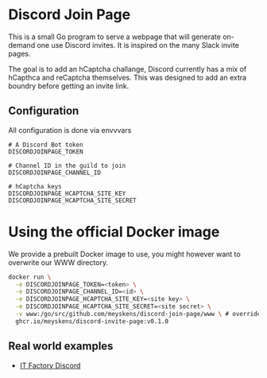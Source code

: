 # Discord Join Page

This is a small Go program to serve a webpage that will generate on-demand one use Discord invites.
It is inspired on the many Slack invite pages.

The goal is to add an hCaptcha challange, Discord currently has a mix of hCapthca and reCaptcha themselves. This was designed to add an extra boundry before getting an invite link.

## Configuration
All configuration is done via envvvars
```
# A Discord Bot token
DISCORDJOINPAGE_TOKEN

# Channel ID in the guild to join
DISCORDJOINPAGE_CHANNEL_ID

# hCaptcha keys
DISCORDJOINPAGE_HCAPTCHA_SITE_KEY
DISCORDJOINPAGE_HCAPTCHA_SITE_SECRET
```

# Using the official Docker image

We provide a prebuilt Docker image to use, you might however want to overwrite our WWW directory.

```bash
docker run \
  -e DISCORDJOINPAGE_TOKEN=<token> \
  -e DISCORDJOINPAGE_CHANNEL_ID=<id> \
  -e DISCORDJOINPAGE_HCAPTCHA_SITE_KEY=<site key> \
  -e DISCORDJOINPAGE_HCAPTCHA_SITE_SECRET=<site secret> \
  -v www:/go/src/github.com/meyskens/discord-join-page/www \ # override the website with your own template 
  ghcr.io/meyskens/discord-invite-page:v0.1.0
```

## Real world examples
* [IT Factory Discord](https://discord.itf.to)
